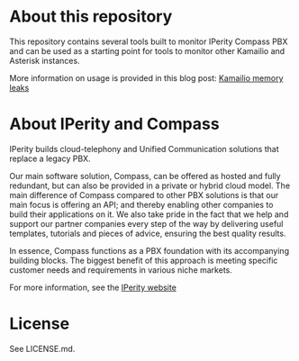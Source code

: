 # About this repository

This repository contains several tools built to monitor IPerity Compass PBX and can be used as a starting point for tools to monitor other Kamailio and Asterisk instances.

More information on usage is provided in this blog post:
[Kamailio memory leaks](https://iperity.com/blogs/fixme)

# About IPerity and Compass

IPerity builds cloud-telephony and Unified Communication solutions that replace a legacy PBX.

Our main software solution, Compass, can be offered as hosted and fully redundant, but can also be provided in a private or hybrid cloud model. The main difference of Compass compared to other PBX solutions is that our main focus is offering an API; and thereby enabling other companies to build their applications on it. We also take pride in the fact that we help and support our partner companies every step of the way by delivering useful templates, tutorials and pieces of advice, ensuring the best quality results.

In essence, Compass functions as a PBX foundation with its accompanying building blocks. The biggest benefit of this approach is meeting specific customer needs and requirements in various niche markets.

For more information, see the [IPerity website](https://iperity.com)

# License

See LICENSE.md.
